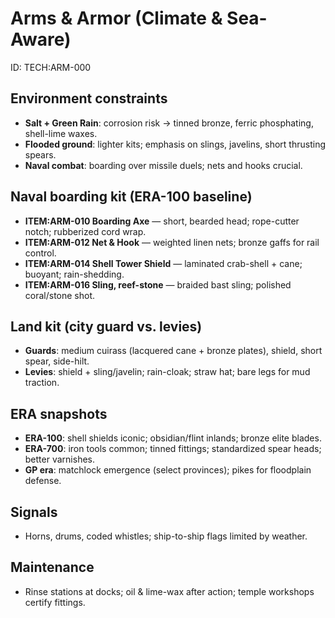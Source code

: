 # Arms & Armor (Climate & Sea-Aware)
ID: TECH:ARM-000

## Environment constraints
- **Salt + Green Rain**: corrosion risk → tinned bronze, ferric phosphating, shell-lime waxes.
- **Flooded ground**: lighter kits; emphasis on slings, javelins, short thrusting spears.
- **Naval combat**: boarding over missile duels; nets and hooks crucial.

## Naval boarding kit (ERA-100 baseline)
- **ITEM:ARM-010 Boarding Axe** — short, bearded head; rope-cutter notch; rubberized cord wrap.
- **ITEM:ARM-012 Net & Hook** — weighted linen nets; bronze gaffs for rail control.
- **ITEM:ARM-014 Shell Tower Shield** — laminated crab-shell + cane; buoyant; rain-shedding.
- **ITEM:ARM-016 Sling, reef-stone** — braided bast sling; polished coral/stone shot.

## Land kit (city guard vs. levies)
- **Guards**: medium cuirass (lacquered cane + bronze plates), shield, short spear, side-hilt.
- **Levies**: shield + sling/javelin; rain-cloak; straw hat; bare legs for mud traction.

## ERA snapshots
- **ERA-100**: shell shields iconic; obsidian/flint inlands; bronze elite blades.
- **ERA-700**: iron tools common; tinned fittings; standardized spear heads; better varnishes.
- **GP era**: matchlock emergence (select provinces); pikes for floodplain defense.

## Signals
- Horns, drums, coded whistles; ship-to-ship flags limited by weather.

## Maintenance
- Rinse stations at docks; oil & lime-wax after action; temple workshops certify fittings.
